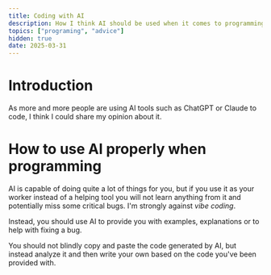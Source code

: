 ```yaml
---
title: Coding with AI
description: How I think AI should be used when it comes to programming
topics: ["programing", "advice"]
hidden: true
date: 2025-03-31
---
```


# Introduction

As more and more people are using AI tools such as ChatGPT or Claude to code, I think I could share my opinion about it.

# How to use AI properly when programming
AI is capable of doing quite a lot of things for you, but if you use it as your worker
instead of a helping tool you will not learn anything from it and potentially miss some critical bugs.
I'm strongly against *vibe coding*.

Instead, you should use AI to provide you with examples, explanations or to help with fixing a bug.

You should not blindly copy and paste the code generated by AI, but instead analyze it and then write your own
based on the code you've been provided with.
